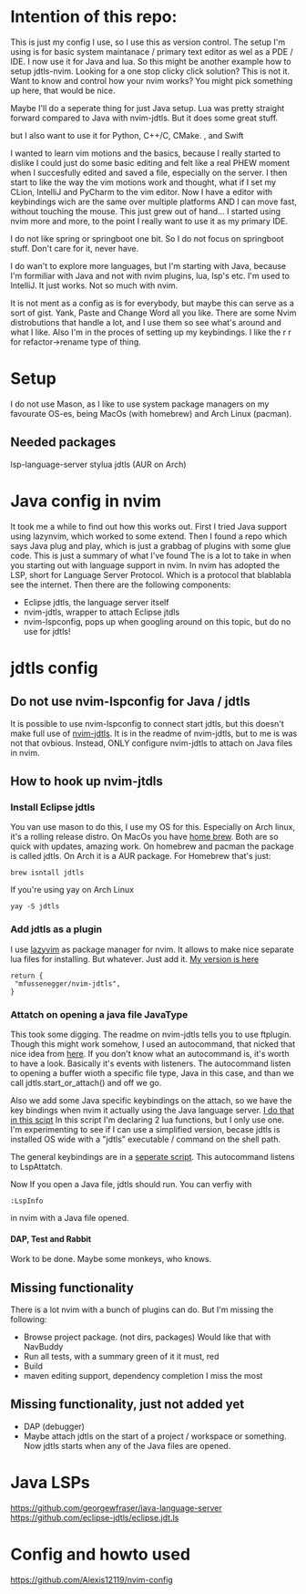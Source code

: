 # Intention of this repo:

This is just my config I use, so I use this as version control. The setup I'm using is for basic system maintanace / primary text editor as wel as a PDE / IDE. I now use it for Java and lua. So this might be another example how to setup jdtls-nvim. Looking for a one stop clicky click solution? This is not it. Want to know and control how your nvim works? You might pick something up here, that would be nice.

Maybe I'll do a seperate thing for just Java setup. Lua was pretty straight forward compared to Java with nvim-jdtls. But it does some great stuff.

but I also want to use it for Python, C++/C, CMake. , and Swift

I wanted to learn vim motions and the basics, because I really started to dislike I could just do some basic editing and
felt like a real PHEW moment when I succesfully edited and saved a file, especially on the server. I then start to like the way
the vim motions work and thought, what if I set my CLion, IntelliJ and PyCharm to the vim editor. Now I have a editor with keybindings wich are the same over multiple platforms AND I can move fast, without touching the mouse. This just grew out of hand... I started using nvim more and more, to the point I really want to use it as my primary IDE.

I do not like spring or springboot one bit. So I do not focus on springboot stuff. Don't care for it, never have.

I do wan't to explore more languages, but I'm starting with Java, because I'm formiliar with Java and not with nvim plugins, lua, lsp's etc. I'm used to IntelliJ. It just works. Not so much with nvim.

It is not ment as a config as is for everybody, but maybe this can serve as a sort of gist. Yank, Paste and Change Word all you like.
There are some Nvim distrobutions that handle a lot, and I use them so see what's around and what I like. Also I'm in the proces of setting up my keybindings. I like the <leader> r r for refactor->rename type of thing.

# Setup
I do not use Mason, as I like to use system package managers on my favourate OS-es, being MacOs (with homebrew) and Arch Linux (pacman).

## Needed packages
lsp-language-server
stylua
jdtls (AUR on Arch)

# Java config in nvim
It took me a while to find out how this works out. First I tried Java support using lazynvim, which worked to some extend. Then I found a repo which says Java plug and play, which is just a grabbag of plugins with some glue code.
This is just a summary of what I've found
The is a lot to take in when you starting out with language support in nvim. In nvim has adopted the LSP, short for Language Server Protocol. Which is a protocol that blablabla see the internet. Then there are the following components:
- Eclipse jdtls, the language server itself
- nvim-jdtls, wrapper to attach Eclipse jtdls 
- nvim-lspconfig, pops up when googling around on this topic, but do no use for jdtls!

# jdtls config
## Do not use nvim-lspconfig for Java / jdtls
It is possible to use nvim-lspconfig to connect start jdtls, but this doesn't make full use of [nvim-jdtls](https://github.com/mfussenegger/nvim-jdtls). It is in the readme of nvim-jdtls, but to me is was not that ovbious. Instead, ONLY configure nvim-jdtls to attach on Java files in nvim.

## How to hook up nvim-jtdls
### Install Eclipse jdtls
You van use mason to do this, I use my OS for this. Especially on Arch linux, it's a rolling release distro. On MacOs you have [home brew](https://brew.sh). Both are so quick with updates, amazing work. On homebrew and pacman the package is called jdtls. On Arch it is a AUR package. For Homebrew that's just:
```
brew isntall jdtls
```

If you're using yay on Arch Linux
```
yay -S jdtls
```

### Add jdtls as a plugin
I use [lazyvim](https://github.com/folke/lazy.nvim) as package manager for nvim. It allows to make nice separate lua files for installing. But whatever. Just add it. [My version is here](https://github.com/gjvanderheiden/nvim/blob/main/lua/plugins/jdtls.lua)
```
return {
 "mfussenegger/nvim-jdtls",
}
```

### Attatch on opening a java file JavaType
This took some digging. The readme on nvim-jdtls tells you to use ftplugin. Though this might work somehow, I used an autocommand, that nicked that nice idea from [here](https://github.com/Alexis12119/nvim-config). If you don't know what an autocommand is, it's worth to have a look. Basically it's events with listeners. The autocommand listen to opening a buffer wioth a specific file type, Java in this case, and than we call jdtls.start_or_attach() and off we go. 

Also we add some Java specific keybindings on the attach, so we have the key bindings when nvim it actually using the Java language server.
[I do that in this scipt](https://github.com/gjvanderheiden/nvim/blob/main/lua/config/autocommands/jdtls.lua) In this script I'm declaring 2 lua functions, but I only use one. I'm experimenting to see if I can use a simplified version, becase jdtls is installed OS wide with a "jdtls" executable / command on the shell path.

The general keybindings are in a [seperate script](https://github.com/gjvanderheiden/nvim/blob/main/lua/config/autocommands/lsp.lua). This autocommand listens to LspAttatch.

Now If you open a Java file, jdtls should run. You can verfiy with
```
:LspInfo
```
in nvim with a Java file opened.

#### DAP, Test and Rabbit
Work to be done. Maybe some monkeys, who knows.

## Missing functionality
There is a lot nvim with a bunch of plugins can do. But I'm missing the following:
- Browse project package. (not dirs, packages) Would like that with NavBuddy
- Run all tests, with a summary green of it it must, red
- Build
- maven editing support, dependency completion I miss the most
## Missing functionality, just not added yet
- DAP (debugger)
- Maybe attach jdtls on the start of a project / workspace or something. Now jdtls starts when any of the Java files are opened. 


# Java LSPs
https://github.com/georgewfraser/java-language-server
https://github.com/eclipse-jdtls/eclipse.jdt.ls

# Config and howto used
https://github.com/Alexis12119/nvim-config

